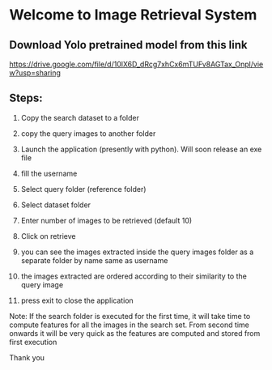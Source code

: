 # Welcome to Image Retrieval System
## Download Yolo pretrained model from this link 

https://drive.google.com/file/d/10lX6D_dRcg7xhCx6mTUFv8AGTax_Onpl/view?usp=sharing
## Steps:

1. Copy the search dataset to a folder
2. copy the query images to another folder
3. Launch the application (presently with python). Will soon release an exe file
4. fill the username
5. Select query folder (reference folder)
6. Select dataset folder 
7. Enter number of images to be retrieved (default 10)

8. Click on retrieve

9. you can see the images extracted inside the query images folder as a separate folder
by name same as username
10. the images extracted are ordered according to their similarity to the query image

11. press exit to close the application

Note: If the search folder is executed for the first time, it will take time to
compute features for all the images in the search set. From second time onwards
it will be very quick as the features are computed and stored from first execution


Thank you
